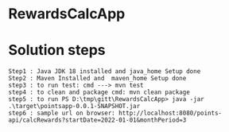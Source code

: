 # RewardsCalcApp

# Solution steps
    Step1 : Java JDK 18 installed and java_home Setup done 
    Step2 : Maven Installed and  maven_home Setup done 
    step3 : to run test: cmd ---> mvn test 
    step4 : to clean and package cmd: mvn clean package
    step5 : to run PS D:\tmp\gitt\RewardsCalcApp> java -jar .\target\pointsapp-0.0.1-SNAPSHOT.jar
    step6 : sample url on browser: http://localhost:8080/points-api/calcRewards?startDate=2022-01-01&monthPeriod=3
